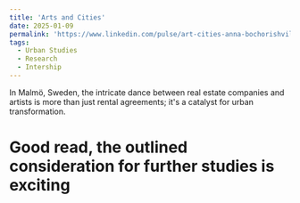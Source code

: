 ```yaml
---
title: 'Arts and Cities'
date: 2025-01-09
permalink: 'https://www.linkedin.com/pulse/art-cities-anna-bochorishvili-z6abf/?trackingId=2R0xH%2BLDSRqkqJXb9dSLrw%3D%3D'
tags:
  - Urban Studies
  - Research
  - Intership
---
```


In Malmö, Sweden, the intricate dance between real estate companies and artists is more than just rental agreements; it's a catalyst for urban transformation. 

Good read, the outlined consideration for further studies is exciting
======




